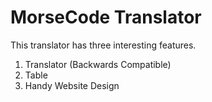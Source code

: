 # MorseCode Translator
This translator has three interesting features.
1. Translator (Backwards Compatible)
2. Table
3. Handy Website Design
